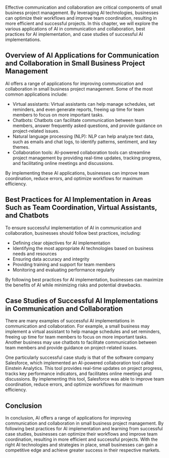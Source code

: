 

Effective communication and collaboration are critical components of small business project management. By leveraging AI technologies, businesses can optimize their workflows and improve team coordination, resulting in more efficient and successful projects. In this chapter, we will explore the various applications of AI in communication and collaboration, best practices for AI implementation, and case studies of successful AI implementations.

Overview of AI Applications for Communication and Collaboration in Small Business Project Management
----------------------------------------------------------------------------------------------------

AI offers a range of applications for improving communication and collaboration in small business project management. Some of the most common applications include:

* Virtual assistants: Virtual assistants can help manage schedules, set reminders, and even generate reports, freeing up time for team members to focus on more important tasks.
* Chatbots: Chatbots can facilitate communication between team members, answer frequently asked questions, and provide guidance on project-related issues.
* Natural language processing (NLP): NLP can help analyze text data, such as emails and chat logs, to identify patterns, sentiment, and key themes.
* Collaboration tools: AI-powered collaboration tools can streamline project management by providing real-time updates, tracking progress, and facilitating online meetings and discussions.

By implementing these AI applications, businesses can improve team coordination, reduce errors, and optimize workflows for maximum efficiency.

Best Practices for AI Implementation in Areas Such as Team Coordination, Virtual Assistants, and Chatbots
---------------------------------------------------------------------------------------------------------

To ensure successful implementation of AI in communication and collaboration, businesses should follow best practices, including:

* Defining clear objectives for AI implementation
* Identifying the most appropriate AI technologies based on business needs and resources
* Ensuring data accuracy and integrity
* Providing training and support for team members
* Monitoring and evaluating performance regularly

By following best practices for AI implementation, businesses can maximize the benefits of AI while minimizing risks and potential drawbacks.

Case Studies of Successful AI Implementations in Communication and Collaboration
--------------------------------------------------------------------------------

There are many examples of successful AI implementations in communication and collaboration. For example, a small business may implement a virtual assistant to help manage schedules and set reminders, freeing up time for team members to focus on more important tasks. Another business may use chatbots to facilitate communication between team members and provide guidance on project-related issues.

One particularly successful case study is that of the software company Salesforce, which implemented an AI-powered collaboration tool called Einstein Analytics. This tool provides real-time updates on project progress, tracks key performance indicators, and facilitates online meetings and discussions. By implementing this tool, Salesforce was able to improve team coordination, reduce errors, and optimize workflows for maximum efficiency.

Conclusion
----------

In conclusion, AI offers a range of applications for improving communication and collaboration in small business project management. By following best practices for AI implementation and learning from successful case studies, businesses can optimize their workflows and improve team coordination, resulting in more efficient and successful projects. With the right AI technologies and strategies in place, small businesses can gain a competitive edge and achieve greater success in their respective markets.
